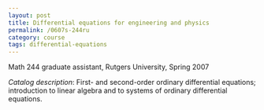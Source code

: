 ```yaml
---
layout: post
title: Differential equations for engineering and physics
permalink: /0607s-244ru
category: course
tags: differential-equations
---
```


Math 244 graduate assistant, Rutgers University, Spring 2007<!--more-->

*Catalog description*: First- and second-order ordinary differential equations; introduction to linear algebra and to systems of ordinary differential equations.
